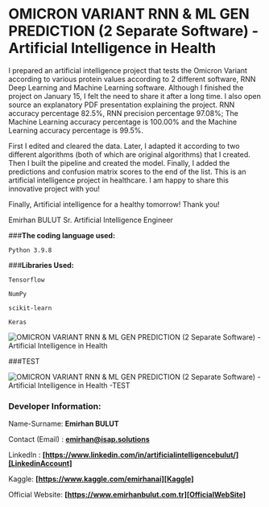 # OMICRON VARIANT RNN &amp; ML GEN PREDICTION (2 Separate Software) - Artificial Intelligence in Health

I prepared an artificial intelligence project that tests the Omicron Variant according to various protein values according to 2 different software, RNN Deep Learning and Machine Learning software. Although I finished the project on January 15, I felt the need to share it after a long time. I also open source an explanatory PDF presentation explaining the project. RNN accuracy percentage 82.5%, RNN precision percentage 97.08%; The Machine Learning accuracy percentage is 100.00% and the Machine Learning accuracy percentage is 99.5%.

First I edited and cleared the data. Later, I adapted it according to two different algorithms (both of which are original algorithms) that I created. Then I built the pipeline and created the model. Finally, I added the predictions and confusion matrix scores to the end of the list. This is an artificial intelligence project in healthcare. I am happy to share this innovative project with you!

Finally, Artificial intelligence for a healthy tomorrow!
Thank you!

Emirhan BULUT
Sr. Artificial Intelligence Engineer


###**The coding language used:**

`Python 3.9.8`

###**Libraries Used:**

`Tensorflow`

`NumPy`

`scikit-learn`

`Keras`

<img class="fit-picture"
     src="https://raw.githubusercontent.com/emirhanai/Omicron-Variant-RNN-ML-Gen-Prediction-2-Separate-Software--Artificial-Intelligence-in-Health/main/Omicron%20Variant%20RNN%20%26%20ML%20Gen%20Prediction.jpg"
     alt="OMICRON VARIANT RNN & ML GEN PREDICTION (2 Separate Software) - Artificial Intelligence in Health">
     
###TEST

<img class="fit-picture"
     src="https://github.com/emirhanai/Omicron-Variant-RNN-ML-Gen-Prediction-2-Separate-Software--Artificial-Intelligence-in-Health/blob/main/Test/ml%20prediction.jpg"
     alt="OMICRON VARIANT RNN & ML GEN PREDICTION (2 Separate Software) - Artificial Intelligence in Health -TEST">
    

### **Developer Information:**

Name-Surname: **Emirhan BULUT**

Contact (Email) : **emirhan@isap.solutions**

LinkedIn : **[https://www.linkedin.com/in/artificialintelligencebulut/][LinkedinAccount]**

[LinkedinAccount]: https://www.linkedin.com/in/artificialintelligencebulut/

Kaggle: **[https://www.kaggle.com/emirhanai][Kaggle]**

Official Website: **[https://www.emirhanbulut.com.tr][OfficialWebSite]**

[Kaggle]: https://www.kaggle.com/emirhanai

[Kaggle Link]: https://www.kaggle.com/emirhanai


[OfficialWebSite]: https://www.emirhanbulut.com.tr
